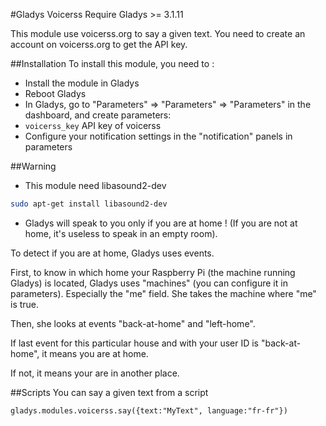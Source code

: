 #Gladys Voicerss
Require Gladys >= 3.1.11

This module use voicerss.org to say a given text.
You need to create an account on voicerss.org to get the API key.

##Installation
To install this module, you need to :

- Install the module in Gladys
- Reboot Gladys
- In Gladys, go to "Parameters" => "Parameters" => "Parameters" in the dashboard, and create parameters:
 - `voicerss_key` API key of voicerss
- Configure your notification settings in the "notification" panels in parameters

##Warning
- This module need libasound2-dev

```bash
sudo apt-get install libasound2-dev
```

- Gladys will speak to you only if you are at home ! (If you are not at home, it's useless to speak in an empty room).

To detect if you are at home, Gladys uses events.

First, to know in which home your Raspberry Pi (the machine running Gladys) is located, Gladys uses "machines" (you can configure it in parameters).
Especially the "me" field. She takes the machine where "me" is true.

Then, she looks at events "back-at-home" and "left-home".

If last event for this particular house and with your user ID is "back-at-home", it means you are at home.

If not, it means your are in another place.

##Scripts
You can say a given text from a script

```
gladys.modules.voicerss.say({text:"MyText", language:"fr-fr"})
```

